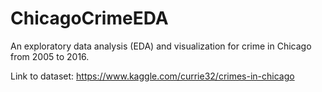 # ChicagoCrimeEDA
An exploratory data analysis (EDA) and visualization for crime in Chicago from 2005 to 2016.

Link to dataset: https://www.kaggle.com/currie32/crimes-in-chicago

